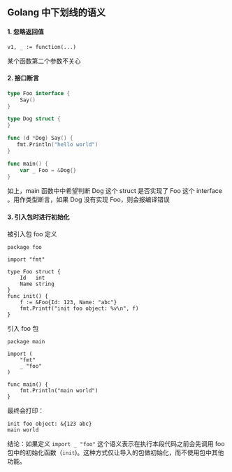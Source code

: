 ## Golang 中下划线的语义

#### 1. 忽略返回值

```
v1, _ := function(...)
```

某个函数第二个参数不关心

#### 2. 接口断言

```go
type Foo interface {
    Say()
}

type Dog struct {
}

func (d *Dog) Say() {
   fmt.Println("hello world")
}

func main() {
    var _ Foo = &Dog{}
}
```

如上，main 函数中中希望判断 Dog 这个 struct 是否实现了 Foo 这个 interface 。用作类型断言，如果 Dog 没有实现 Foo，则会报编译错误

#### 3. 引入包时进行初始化

被引入包 foo 定义

```
package foo

import "fmt"

type Foo struct {
    Id   int
    Name string
}
func init() {
    f := &Foo{Id: 123, Name: "abc"}
    fmt.Printf("init foo object: %v\n", f)
}
```

引入 foo 包

```
package main

import (
    "fmt"
    _ "foo"
)

func main() {
    fmt.Println("main world")
}
```

最终会打印：

```
init foo object: &{123 abc}
main world
```

结论：如果定义 `import _ "foo"` 这个语义表示在执行本段代码之前会先调用 foo 包中的初始化函数（`init`)。这种方式仅让导入的包做初始化，而不使用包中其他功能。















